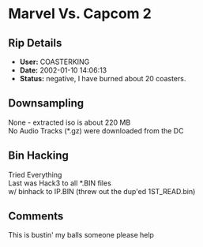 # Marvel Vs. Capcom 2

## Rip Details

- **User:** COASTERKING
- **Date:** 2002-01-10 14:06:13
- **Status:** negative, I have burned about 20 coasters.

## Downsampling

None - extracted iso is about 220 MB<br />No Audio Tracks (*.gz) were downloaded from the DC

## Bin Hacking

Tried Everything<br />Last was Hack3 to all *.BIN files<br />w/ binhack to IP.BIN (threw out the dup'ed 1ST_READ.bin)<br />

## Comments

This is bustin' my balls someone please help

